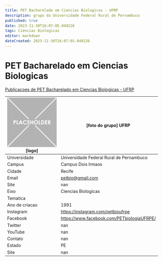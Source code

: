 ```yaml
---
title: PET Bacharelado em Ciencias Biologicas - UFRP
description: grupo da Universidade Federal Rural de Pernambuco
published: true
date: 2023-11-30T16:07:05.049226
tags: Ciencias Biologicas
editor: markdown
dateCreated: 2023-11-30T16:07:05.049226
---
```


# PET Bacharelado em Ciencias Biologicas

[Publicacoes de PET Bacharelado em Ciencias Biologicas - UFRP](/atividade/119PETBachareladoemCienciasBiologicasUFRP/feed.md)

| ![placeholder.png](/placeholder.png) [logo] | [foto do grupo] UFRP         |
| ------------------------------------------- | ------------------------------------------------- |
| Universidade                                | Universidade Federal Rural de Pernambuco      |
| Campus                                      | Campus Dois Irmaos            |
| Cidade                                      | Recife             |
| Email                                       | petbio@gmail.com             |
| Site                                        | nan              |
| Eixo                                        | Ciencias Biologicas              |
| Tematica                                    |           |
| Ano de criacao                              | 1991        |
| Instagram                                   | https://instagram.com/petbioufrpe         |
| Facebook                                    | https://www.facebook.com/PETbiologiaUFRPE/          |
| Twitter                                     | nan           |
| YouTube                                     | nan           |
| Contato                                     | nan         |
| Estado                                      |  PE            |
| Site                                        | nan |
